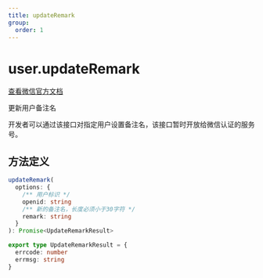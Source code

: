 ```yaml
---
title: updateRemark
group:
  order: 1
---
```


# user.updateRemark

[查看微信官方文档](https://developers.weixin.qq.com/doc/offiaccount/User_Management/Configuring_user_notes.html)

更新用户备注名

开发者可以通过该接口对指定用户设置备注名，该接口暂时开放给微信认证的服务号。

## 方法定义

```typescript
updateRemark(
  options: {
    /** 用户标识 */
    openid: string
    /** 新的备注名，长度必须小于30字符 */
    remark: string
  }
): Promise<UpdateRemarkResult>

export type UpdateRemarkResult = {
  errcode: number
  errmsg: string
}
```